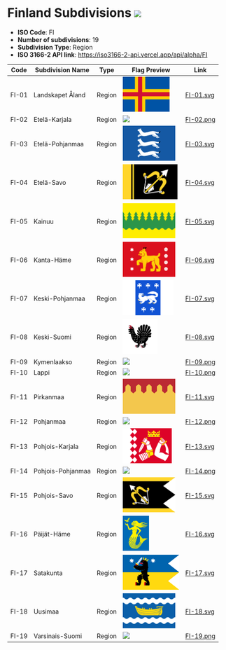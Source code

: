 # Finland Subdivisions ![](https://flagcdn.com/h40/fi.png)

- **ISO Code**: FI
- **Number of subdivisions**: 19
- **Subdivision Type**: Region
- **ISO 3166-2 API link**: https://iso3166-2-api.vercel.app/api/alpha/FI

| Code  | Subdivision Name         | Type | Flag Preview | Link |
|-------|--------------------------|--------------| -------------- |----------|
| FI-01 | Landskapet Åland | Region | <img src='https://raw.githubusercontent.com/amckenna41/iso3166-flags/main/iso3166-2-flags/FI/FI-01.svg' height='80'> | [FI-01.svg](https://github.com/amckenna41/iso3166-flags/blob/main/iso3166-2-flags/FI/FI-01.svg) |
| FI-02 | Etelä-Karjala | Region | <img src='https://raw.githubusercontent.com/amckenna41/iso3166-flags/main/iso3166-2-flags/FI/FI-02.svg' height='80'> | [FI-02.png](https://github.com/amckenna41/iso3166-flags/blob/main/iso3166-2-flags/FI/FI-02.png) |
| FI-03 | Etelä-Pohjanmaa | Region | <img src='https://raw.githubusercontent.com/amckenna41/iso3166-flags/main/iso3166-2-flags/FI/FI-03.svg' height='80'> | [FI-03.svg](https://github.com/amckenna41/iso3166-flags/blob/main/iso3166-2-flags/FI/FI-03.svg) |
| FI-04 | Etelä-Savo | Region | <img src='https://raw.githubusercontent.com/amckenna41/iso3166-flags/main/iso3166-2-flags/FI/FI-04.svg' height='80'> | [FI-04.svg](https://github.com/amckenna41/iso3166-flags/blob/main/iso3166-2-flags/FI/FI-04.svg) |
| FI-05 | Kainuu | Region | <img src='https://raw.githubusercontent.com/amckenna41/iso3166-flags/main/iso3166-2-flags/FI/FI-05.svg' height='80'> | [FI-05.svg](https://github.com/amckenna41/iso3166-flags/blob/main/iso3166-2-flags/FI/FI-05.svg) |
| FI-06 | Kanta-Häme | Region | <img src='https://raw.githubusercontent.com/amckenna41/iso3166-flags/main/iso3166-2-flags/FI/FI-06.svg' height='80'> | [FI-06.svg](https://github.com/amckenna41/iso3166-flags/blob/main/iso3166-2-flags/FI/FI-06.svg) |
| FI-07 | Keski-Pohjanmaa | Region | <img src='https://raw.githubusercontent.com/amckenna41/iso3166-flags/main/iso3166-2-flags/FI/FI-07.svg' height='80'> | [FI-07.svg](https://github.com/amckenna41/iso3166-flags/blob/main/iso3166-2-flags/FI/FI-07.svg) |
| FI-08 | Keski-Suomi | Region | <img src='https://raw.githubusercontent.com/amckenna41/iso3166-flags/main/iso3166-2-flags/FI/FI-08.svg' height='80'> | [FI-08.svg](https://github.com/amckenna41/iso3166-flags/blob/main/iso3166-2-flags/FI/FI-08.svg) |
| FI-09 | Kymenlaakso | Region | <img src='https://raw.githubusercontent.com/amckenna41/iso3166-flags/main/iso3166-2-flags/FI/FI-09.svg' height='80'> | [FI-09.png](https://github.com/amckenna41/iso3166-flags/blob/main/iso3166-2-flags/FI/FI-09.png) |
| FI-10 | Lappi | Region | <img src='https://raw.githubusercontent.com/amckenna41/iso3166-flags/main/iso3166-2-flags/FI/FI-10.svg' height='80'> | [FI-10.png](https://github.com/amckenna41/iso3166-flags/blob/main/iso3166-2-flags/FI/FI-10.png) |
| FI-11 | Pirkanmaa | Region | <img src='https://raw.githubusercontent.com/amckenna41/iso3166-flags/main/iso3166-2-flags/FI/FI-11.svg' height='80'> | [FI-11.svg](https://github.com/amckenna41/iso3166-flags/blob/main/iso3166-2-flags/FI/FI-11.svg) |
| FI-12 | Pohjanmaa | Region | <img src='https://raw.githubusercontent.com/amckenna41/iso3166-flags/main/iso3166-2-flags/FI/FI-12.svg' height='80'> | [FI-12.png](https://github.com/amckenna41/iso3166-flags/blob/main/iso3166-2-flags/FI/FI-12.png) |
| FI-13 | Pohjois-Karjala | Region | <img src='https://raw.githubusercontent.com/amckenna41/iso3166-flags/main/iso3166-2-flags/FI/FI-13.svg' height='80'> | [FI-13.svg](https://github.com/amckenna41/iso3166-flags/blob/main/iso3166-2-flags/FI/FI-13.svg) |
| FI-14 | Pohjois-Pohjanmaa | Region | <img src='https://raw.githubusercontent.com/amckenna41/iso3166-flags/main/iso3166-2-flags/FI/FI-14.svg' height='80'> | [FI-14.png](https://github.com/amckenna41/iso3166-flags/blob/main/iso3166-2-flags/FI/FI-14.png) |
| FI-15 | Pohjois-Savo | Region | <img src='https://raw.githubusercontent.com/amckenna41/iso3166-flags/main/iso3166-2-flags/FI/FI-15.svg' height='80'> | [FI-15.svg](https://github.com/amckenna41/iso3166-flags/blob/main/iso3166-2-flags/FI/FI-15.svg) |
| FI-16 | Päijät-Häme | Region | <img src='https://raw.githubusercontent.com/amckenna41/iso3166-flags/main/iso3166-2-flags/FI/FI-16.svg' height='80'> | [FI-16.svg](https://github.com/amckenna41/iso3166-flags/blob/main/iso3166-2-flags/FI/FI-16.svg) |
| FI-17 | Satakunta | Region | <img src='https://raw.githubusercontent.com/amckenna41/iso3166-flags/main/iso3166-2-flags/FI/FI-17.svg' height='80'> | [FI-17.svg](https://github.com/amckenna41/iso3166-flags/blob/main/iso3166-2-flags/FI/FI-17.svg) |
| FI-18 | Uusimaa | Region | <img src='https://raw.githubusercontent.com/amckenna41/iso3166-flags/main/iso3166-2-flags/FI/FI-18.svg' height='80'> | [FI-18.svg](https://github.com/amckenna41/iso3166-flags/blob/main/iso3166-2-flags/FI/FI-18.svg) |
| FI-19 | Varsinais-Suomi | Region | <img src='https://raw.githubusercontent.com/amckenna41/iso3166-flags/main/iso3166-2-flags/FI/FI-19.svg' height='80'> | [FI-19.png](https://github.com/amckenna41/iso3166-flags/blob/main/iso3166-2-flags/FI/FI-19.png) |
